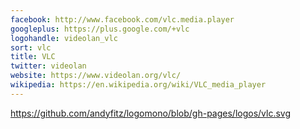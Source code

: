 ```yaml
---
facebook: http://www.facebook.com/vlc.media.player
googleplus: https://plus.google.com/+vlc
logohandle: videolan_vlc
sort: vlc
title: VLC
twitter: videolan
website: https://www.videolan.org/vlc/
wikipedia: https://en.wikipedia.org/wiki/VLC_media_player
---
```


https://github.com/andyfitz/logomono/blob/gh-pages/logos/vlc.svg